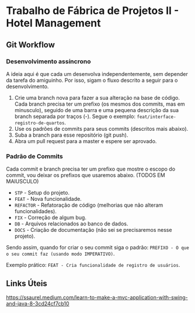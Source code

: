 # Trabalho de Fábrica de Projetos II - Hotel Management

## Git Workflow

### Desenvolvimento assíncrono
A ideia aqui é que cada um desenvolva independentemente, sem depender da tarefa do amiguinho. Por isso, sigam o fluxo descrito a seguir para o desenvolvimento.

1. Crie uma branch nova para fazer a sua alteração na base de código. Cada branch precisa ter um prefixo (os mesmos dos commits, mas em minusculo), seguido de uma barra e uma pequena descrição da sua branch separada por traços (-). Segue o exemplo: `feat/interface-registro-de-quartos`.
2. Use os padrões de commits para seus commits (descritos mais abaixo).
3. Suba a branch para esse repositório (git push).
4. Abra um pull request para a master e espere ser aprovado.

### Padrão de Commits
Cada commit e branch precisa ter um prefixo que mostre o escopo do commit, vou deixar os prefixos que usaremos abaixo. (TODOS EM MAIUSCULO)
- `STP` - Setup do projeto.
- `FEAT` - Nova funcionalidade.
- `REFACTOR` - Refatoração de código (melhorias que não alteram funcionalidades).
- `FIX` - Correção de algum bug.
- `DB` - Arquivos relacionados ao banco de dados.
- `DOCS` - Criação de documentação (não sei se precisaremos nesse projeto).

Sendo assim, quando for criar o seu commit siga o padrão:
`PREFIXO - O que o seu commit faz (usando modo IMPERATIVO)`.

Exemplo prático: `FEAT - Cria funcionalidade de registro de usuários`.


## Links Úteis
https://ssaurel.medium.com/learn-to-make-a-mvc-application-with-swing-and-java-8-3cd24cf7cb10
